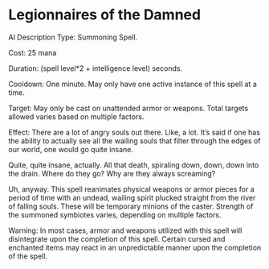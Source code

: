 # Legionnaires of the Damned

AI Description
Type: Summoning Spell.

Cost: 25 mana

Duration: (spell level*2 + intelligence level) seconds.

Cooldown: One minute. May only have one active instance of this spell at a time.

Target: May only be cast on unattended armor or weapons. Total targets allowed varies based on multiple factors.

Effect: There are a lot of angry souls out there. Like, a lot. It’s said if one has the ability to actually see all the wailing souls that filter through the edges of our world, one would go quite insane.

Quite, quite insane, actually. All that death, spiraling down, down, down into the drain. Where do they go? Why are they always screaming?

Uh, anyway. This spell reanimates physical weapons or armor pieces for a period of time with an undead, wailing spirit plucked straight from the river of falling souls. These will be temporary minions of the caster. Strength of the summoned symbiotes varies, depending on multiple factors.

Warning: In most cases, armor and weapons utilized with this spell will disintegrate upon the completion of this spell. Certain cursed and enchanted items may react in an unpredictable manner upon the completion of the spell.